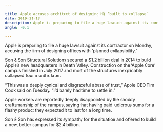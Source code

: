 ```yaml
---

title: Apple accuses architect of designing HQ ‘built to collapse’
date: 2019-11-13
description: Apple is preparing to file a huge lawsuit against its contractor on Monday, accusing the firm of designing offices with ‘planned collapsibility.’
angle: -0.1

---
```


Apple is preparing to file a huge lawsuit against its contractor on Monday, accusing the firm of designing offices with ‘planned collapsibility.’

Son & Son Structural Solutions secured a $1.2 billion deal in 2014 to build Apple’s new headquarters in Death Valley. Construction on the ‘Apple Core’ campus finished in July 2017 and most of the structures inexplicably collapsed four months later.

“This was a deeply cynical and disgraceful abuse of trust,” Apple CEO Tim Cook said on Tuesday. “I’d barely had time to settle in.”

Apple workers are reportedly deeply disappointed by the shoddy craftsmanship of the campus, saying that having paid ludicrous sums for a flashy product they expected it to last for a long time.

Son & Son has expressed its sympathy for the situation and offered to build a new, better campus for $2.4 billion.
